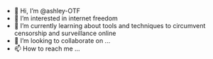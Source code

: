 - 👋 Hi, I’m @ashley-OTF
- 👀 I’m interested in internet freedom
- 🌱 I’m currently learning about tools and techniques to circumvent censorship and surveillance online
- 💞️ I’m looking to collaborate on ...
- 📫 How to reach me ...

<!---
ashley-OTF/ashley-OTF is a ✨ special ✨ repository because its `README.md` (this file) appears on your GitHub profile.
You can click the Preview link to take a look at your changes.
--->
